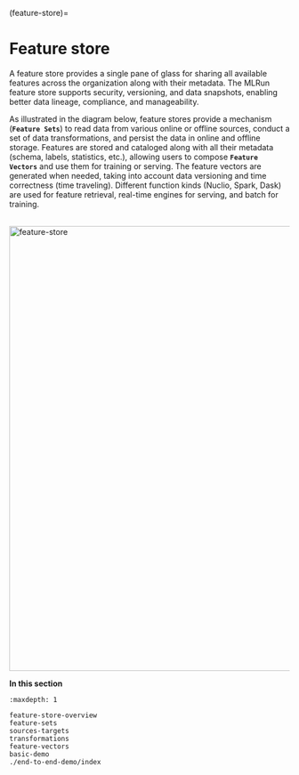 (feature-store)=
# Feature store 

A feature store provides a single pane of glass for sharing all available features across
the organization along with their metadata. The MLRun feature store supports security, versioning, 
and data snapshots, enabling better data lineage, compliance, and manageability.
 
As illustrated in the diagram below,
feature stores provide a mechanism (**`Feature Sets`**) to read data from various online or offline sources,
conduct a set of data transformations, and persist the data in online and offline
storage. Features are stored and cataloged along with all their metadata (schema,
labels, statistics, etc.), allowing users to compose **`Feature Vectors`** and use them for training 
or serving. The feature vectors are generated when needed, taking into account data versioning and time
correctness (time traveling). Different function kinds (Nuclio, Spark, Dask) are used for feature retrieval, real-time
engines for serving, and batch for training.

<br><img src="../_static/images/feature-store-arch.png" alt="feature-store" width="800"/><br>


**In this section**

```{toctree}
:maxdepth: 1

feature-store-overview
feature-sets
sources-targets
transformations
feature-vectors
basic-demo
./end-to-end-demo/index
```